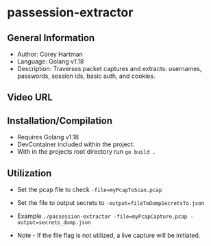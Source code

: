 # passession-extractor

## General Information
- Author: Corey Hartman
- Language: Golang v1.18
- Description: Traverses packet captures and extracts: usernames, passwords, session ids, basic auth, and cookies.

## Video URL

## Installation/Compilation
- Requires Golang v1.18
- DevContainer included within the project.
- With in the projects root directory run ```go build .```

## Utilization
- Set the pcap file to check ```-file=myPcapToScan.pcap``` 

- Set the file to output secrets to ```-output=fileToDumpSecretsTo.json```

- Example ```./passession-extractor -file=myPcapCapture.pcap -output=secrets_dump.json```

- Note - If the file flag is not utilized, a live capture will be initiated.


